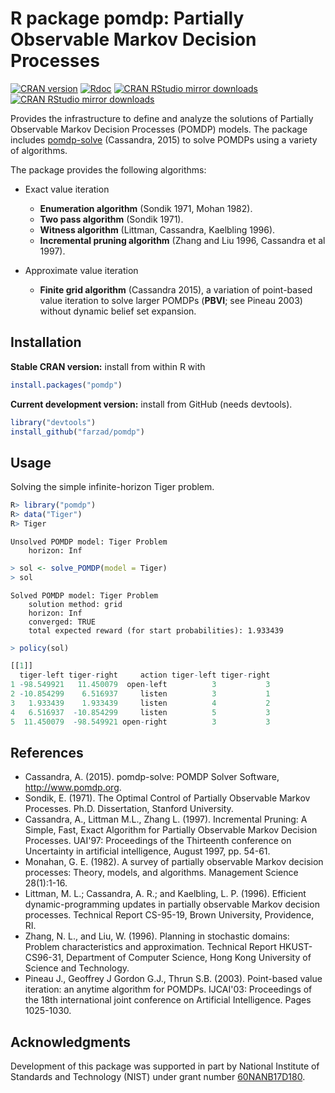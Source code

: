 # R package pomdp: Partially Observable Markov Decision Processes

[![CRAN version](https://www.r-pkg.org/badges/version/pomdp)](https://cran.r-project.org/package=pomdp)
[![Rdoc](https://www.rdocumentation.org/badges/version/pomdp)](https://www.rdocumentation.org/packages/pomdp)
[![CRAN RStudio mirror downloads](https://cranlogs.r-pkg.org/badges/grand-total/pomdp)](https://cran.r-project.org/package=pomdp)
[![CRAN RStudio mirror downloads](https://cranlogs.r-pkg.org/badges/pomdp)](https://cran.r-project.org/package=pomdp)

Provides the infrastructure to define and analyze the solutions of Partially Observable Markov Decision Processes (POMDP) models. The package includes [pomdp-solve](http://www.pomdp.org/code) (Cassandra, 2015) to solve POMDPs using
a variety of algorithms.

The package provides the following algorithms:

* Exact value iteration
  - __Enumeration algorithm__ (Sondik 1971, Mohan 1982).
  - __Two pass algorithm__ (Sondik 1971).
  - __Witness algorithm__ (Littman, Cassandra, Kaelbling 1996).
  - __Incremental pruning algorithm__ (Zhang and Liu 1996, Cassandra et al 1997).

* Approximate value iteration
  - __Finite grid algorithm__ (Cassandra 2015), a variation of point-based value iteration to solve larger POMDPs (__PBVI__; see Pineau 2003) without dynamic belief set expansion.

## Installation

__Stable CRAN version:__ install from within R with
```R
install.packages("pomdp")
```
__Current development version:__ install from GitHub (needs devtools).
```R 
library("devtools")
install_github("farzad/pomdp")
```

## Usage

Solving the simple infinite-horizon Tiger problem.
```R
R> library("pomdp")
R> data("Tiger")
R> Tiger
```

```
Unsolved POMDP model: Tiger Problem 
 	horizon: Inf 
```

```R
> sol <- solve_POMDP(model = Tiger)
> sol
```

```
Solved POMDP model: Tiger Problem 
 	solution method: grid 
 	horizon: Inf 
  	converged: TRUE 
 	total expected reward (for start probabilities): 1.933439 
```

```R
> policy(sol)
```

```R
[[1]]
  tiger-left tiger-right     action tiger-left tiger-right
1 -98.549921   11.450079  open-left          3           3
2 -10.854299    6.516937     listen          3           1
3   1.933439    1.933439     listen          4           2
4   6.516937  -10.854299     listen          5           3
5  11.450079  -98.549921 open-right          3           3
```

## References

* Cassandra, A. (2015). pomdp-solve: POMDP Solver Software, http://www.pomdp.org.
* Sondik, E. (1971). The Optimal Control of Partially Observable Markov Processes. Ph.D. Dissertation, Stanford University.
* Cassandra, A., Littman M.L., Zhang L. (1997). Incremental Pruning: A Simple, Fast, Exact Algorithm for Partially Observable Markov Decision Processes. UAI'97: Proceedings of the Thirteenth conference on Uncertainty in artificial intelligence, August 1997, pp. 54-61.
* Monahan, G. E. (1982). A survey of partially observable Markov decision processes: Theory, models, and algorithms. Management Science 28(1):1-16.
* Littman, M. L.; Cassandra, A. R.; and Kaelbling, L. P. (1996). Efficient dynamic-programming updates in partially observable Markov decision processes. Technical Report CS-95-19, Brown University, Providence, RI.
* Zhang, N. L., and Liu, W. (1996). Planning in stochastic domains: Problem characteristics and approximation. Technical Report HKUST-CS96-31, Department of Computer Science, Hong Kong University of Science and Technology.
* Pineau J., Geoffrey J Gordon G.J., Thrun S.B. (2003). Point-based value iteration: an anytime algorithm for POMDPs. IJCAI'03: Proceedings of the 18th international joint conference on Artificial Intelligence. Pages 1025-1030.

## Acknowledgments

Development of this package was supported in part by 
National Institute of Standards and Technology (NIST) under grant number 
[60NANB17D180](https://www.nist.gov/ctl/pscr/safe-net-integrated-connected-vehicle-computing-platform).